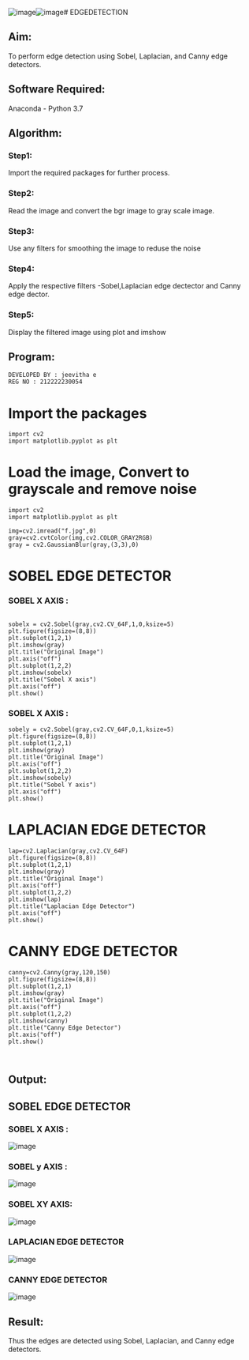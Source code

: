 ![image](https://github.com/Jeevithaelumalai/EDGEDETECTION/assets/118708245/508f6c1e-b637-41fc-bb7b-72f34fcd016c)![image](https://github.com/Jeevithaelumalai/EDGEDETECTION/assets/118708245/267258df-721e-4826-943d-e659c6e77231)# EDGEDETECTION

## Aim:
To perform edge detection using Sobel, Laplacian, and Canny edge detectors.

## Software Required:
Anaconda - Python 3.7

## Algorithm:
### Step1:
Import the required packages for further process.


### Step2:
Read the image and convert the bgr image to gray scale image.

### Step3:
Use any filters for smoothing the image to reduse the noise

### Step4:
Apply the respective filters -Sobel,Laplacian edge dectector and Canny edge dector.

### Step5:
Display the filtered image using plot and imshow

 
## Program:
```
DEVELOPED BY : jeevitha e
REG NO : 212222230054
```
# Import the packages
```
import cv2
import matplotlib.pyplot as plt
```
# Load the image, Convert to grayscale and remove noise
```
import cv2
import matplotlib.pyplot as plt

img=cv2.imread("f.jpg",0)
gray=cv2.cvtColor(img,cv2.COLOR_GRAY2RGB)
gray = cv2.GaussianBlur(gray,(3,3),0)
```

# SOBEL EDGE DETECTOR
### SOBEL X AXIS :
```

sobelx = cv2.Sobel(gray,cv2.CV_64F,1,0,ksize=5)
plt.figure(figsize=(8,8))
plt.subplot(1,2,1)
plt.imshow(gray)
plt.title("Original Image")
plt.axis("off")
plt.subplot(1,2,2)
plt.imshow(sobelx)
plt.title("Sobel X axis")
plt.axis("off")
plt.show()
```
### SOBEL X AXIS :
```
sobely = cv2.Sobel(gray,cv2.CV_64F,0,1,ksize=5)
plt.figure(figsize=(8,8))
plt.subplot(1,2,1)
plt.imshow(gray)
plt.title("Original Image")
plt.axis("off")
plt.subplot(1,2,2)
plt.imshow(sobely)
plt.title("Sobel Y axis")
plt.axis("off")
plt.show()
```

# LAPLACIAN EDGE DETECTOR
```
lap=cv2.Laplacian(gray,cv2.CV_64F)
plt.figure(figsize=(8,8))
plt.subplot(1,2,1)
plt.imshow(gray)
plt.title("Original Image")
plt.axis("off")
plt.subplot(1,2,2)
plt.imshow(lap)
plt.title("Laplacian Edge Detector")
plt.axis("off")
plt.show()
```


# CANNY EDGE DETECTOR
```
canny=cv2.Canny(gray,120,150)
plt.figure(figsize=(8,8))
plt.subplot(1,2,1)
plt.imshow(gray)
plt.title("Original Image")
plt.axis("off")
plt.subplot(1,2,2)
plt.imshow(canny)
plt.title("Canny Edge Detector")
plt.axis("off")
plt.show()



```
## Output:
## SOBEL EDGE DETECTOR
### SOBEL X AXIS :
![image](https://github.com/Jeevithaelumalai/EDGEDETECTION/assets/118708245/3850a2cf-c684-4d11-a698-e7e2775ab889)


### SOBEL y AXIS :
![image](https://github.com/Jeevithaelumalai/EDGEDETECTION/assets/118708245/9a1ce7d7-0950-4589-9a97-3f44234abc7b)
### SOBEL XY AXIS:
![image](https://github.com/Jeevithaelumalai/EDGEDETECTION/assets/118708245/9edfb3a3-0384-4b05-b13b-84f6f1ea8989)


### LAPLACIAN EDGE DETECTOR
![image](https://github.com/Jeevithaelumalai/EDGEDETECTION/assets/118708245/98a613ed-a4a7-4d59-b0fb-d29b5a77a874)


### CANNY EDGE DETECTOR
![image](https://github.com/Jeevithaelumalai/EDGEDETECTION/assets/118708245/699d58bc-8256-40c8-be89-92cee69ddcd5)


## Result:
Thus the edges are detected using Sobel, Laplacian, and Canny edge detectors.
